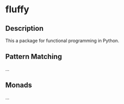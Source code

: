 # fluffy

## Description
This a package for functional programming in Python.

## Pattern Matching
...

## Monads
...
